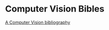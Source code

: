 # Computer Vision Bibles


[A Computer Vision bibliography](https://github.com/alessandro-gentilini/computer_vision_bibles/blob/master/cvb.pdf)

